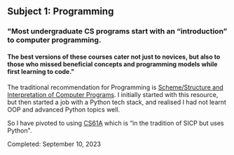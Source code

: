 ## Subject 1: Programming
### "Most undergraduate CS programs start with an “introduction” to computer programming. 
#### The best versions of these courses cater not just to novices, but also to those who missed beneficial concepts and programming models while first learning to code."


The traditional recommendation for Programming is [Scheme/Structure and Interpretation of Computer Programs](https://sarabander.github.io/sicp/html/index.xhtml). 
I initially started with this resource, but then started a job with a Python tech stack, and realised I had not learnt OOP and advanced Python topics well. 


So I have pivoted to using [CS61A](https://cs61a.org/) which is “in the tradition of SICP but uses Python".

Completed: September 10, 2023
